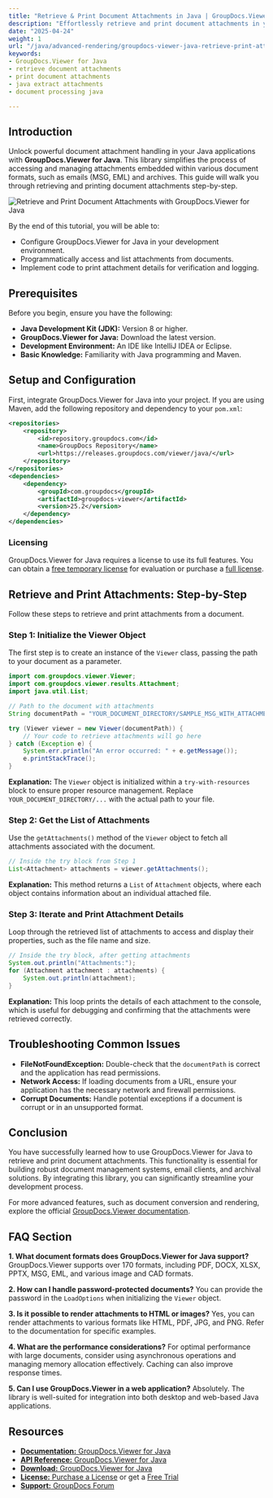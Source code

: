 ```yaml
---
title: "Retrieve & Print Document Attachments in Java | GroupDocs.Viewer"
description: "Effortlessly retrieve and print document attachments in your Java applications. This step-by-step guide shows you how with GroupDocs.Viewer for Java."
date: "2025-04-24"
weight: 1
url: "/java/advanced-rendering/groupdocs-viewer-java-retrieve-print-attachments/"
keywords:
- GroupDocs.Viewer for Java
- retrieve document attachments
- print document attachments
- java extract attachments
- document processing java

---
```


## Introduction

Unlock powerful document attachment handling in your Java applications with **GroupDocs.Viewer for Java**. This library simplifies the process of accessing and managing attachments embedded within various document formats, such as emails (MSG, EML) and archives. This guide will walk you through retrieving and printing document attachments step-by-step.

![Retrieve and Print Document Attachments with GroupDocs.Viewer for Java](/viewer/advanced-rendering/retrieve-and-print-document-attachments-java.png)

By the end of this tutorial, you will be able to:
- Configure GroupDocs.Viewer for Java in your development environment.
- Programmatically access and list attachments from documents.
- Implement code to print attachment details for verification and logging.

## Prerequisites

Before you begin, ensure you have the following:

*   **Java Development Kit (JDK):** Version 8 or higher.
*   **GroupDocs.Viewer for Java:** Download the latest version.
*   **Development Environment:** An IDE like IntelliJ IDEA or Eclipse.
*   **Basic Knowledge:** Familiarity with Java programming and Maven.

## Setup and Configuration

First, integrate GroupDocs.Viewer for Java into your project. If you are using Maven, add the following repository and dependency to your `pom.xml`:

```xml
<repositories>
    <repository>
        <id>repository.groupdocs.com</id>
        <name>GroupDocs Repository</name>
        <url>https://releases.groupdocs.com/viewer/java/</url>
    </repository>
</repositories>
<dependencies>
    <dependency>
        <groupId>com.groupdocs</groupId>
        <artifactId>groupdocs-viewer</artifactId>
        <version>25.2</version>
    </dependency>
</dependencies>
```

### Licensing

GroupDocs.Viewer for Java requires a license to use its full features. You can obtain a [free temporary license](https://purchase.groupdocs.com/temporary-license/) for evaluation or purchase a [full license](https://purchase.groupdocs.com/buy).

## Retrieve and Print Attachments: Step-by-Step

Follow these steps to retrieve and print attachments from a document.

### Step 1: Initialize the Viewer Object

The first step is to create an instance of the `Viewer` class, passing the path to your document as a parameter.

```java
import com.groupdocs.viewer.Viewer;
import com.groupdocs.viewer.results.Attachment;
import java.util.List;

// Path to the document with attachments
String documentPath = "YOUR_DOCUMENT_DIRECTORY/SAMPLE_MSG_WITH_ATTACHMENTS.msg";

try (Viewer viewer = new Viewer(documentPath)) {
    // Your code to retrieve attachments will go here
} catch (Exception e) {
    System.err.println("An error occurred: " + e.getMessage());
    e.printStackTrace();
}
```
**Explanation:** The `Viewer` object is initialized within a `try-with-resources` block to ensure proper resource management. Replace `YOUR_DOCUMENT_DIRECTORY/...` with the actual path to your file.

### Step 2: Get the List of Attachments

Use the `getAttachments()` method of the `Viewer` object to fetch all attachments associated with the document.

```java
// Inside the try block from Step 1
List<Attachment> attachments = viewer.getAttachments();
```
**Explanation:** This method returns a `List` of `Attachment` objects, where each object contains information about an individual attached file.

### Step 3: Iterate and Print Attachment Details

Loop through the retrieved list of attachments to access and display their properties, such as the file name and size.

```java
// Inside the try block, after getting attachments
System.out.println("Attachments:");
for (Attachment attachment : attachments) {
    System.out.println(attachment);
}
```
**Explanation:** This loop prints the details of each attachment to the console, which is useful for debugging and confirming that the attachments were retrieved correctly.

## Troubleshooting Common Issues

-   **FileNotFoundException:** Double-check that the `documentPath` is correct and the application has read permissions.
-   **Network Access:** If loading documents from a URL, ensure your application has the necessary network and firewall permissions.
-   **Corrupt Documents:** Handle potential exceptions if a document is corrupt or in an unsupported format.

## Conclusion

You have successfully learned how to use GroupDocs.Viewer for Java to retrieve and print document attachments. This functionality is essential for building robust document management systems, email clients, and archival solutions. By integrating this library, you can significantly streamline your development process.

For more advanced features, such as document conversion and rendering, explore the official [GroupDocs.Viewer documentation](https://docs.groupdocs.com/viewer/java/).

## FAQ Section

**1. What document formats does GroupDocs.Viewer for Java support?**
GroupDocs.Viewer supports over 170 formats, including PDF, DOCX, XLSX, PPTX, MSG, EML, and various image and CAD formats.

**2. How can I handle password-protected documents?**
You can provide the password in the `LoadOptions` when initializing the `Viewer` object.

**3. Is it possible to render attachments to HTML or images?**
Yes, you can render attachments to various formats like HTML, PDF, JPG, and PNG. Refer to the documentation for specific examples.

**4. What are the performance considerations?**
For optimal performance with large documents, consider using asynchronous operations and managing memory allocation effectively. Caching can also improve response times.

**5. Can I use GroupDocs.Viewer in a web application?**
Absolutely. The library is well-suited for integration into both desktop and web-based Java applications.

## Resources

*   [**Documentation:** GroupDocs.Viewer for Java](https://docs.groupdocs.com/viewer/java/)
*   [**API Reference:** GroupDocs.Viewer for Java](https://reference.groupdocs.com/viewer/java/)
*   [**Download:** GroupDocs.Viewer for Java](https://releases.groupdocs.com/viewer/java/)
*   [**License:** Purchase a License](https://purchase.groupdocs.com/buy) or get a [Free Trial](https://releases.groupdocs.com/viewer/java/)
*   [**Support:** GroupDocs Forum](https://forum.groupdocs.com/c/viewer/9)
